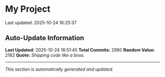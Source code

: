 # My Project


Last updated: 2025-10-24 16:25:37











































































































































































































































































































































































































































































































































































































































































































































































































































































































































































































































































































































































































































































































































































































































































































































































































































































































































































































































































































































































































































































































































































































































































































































































































































































































































































































































































































































































































































































































































































































































































































































































































































































































































































































































































































## Auto-Update Information

**Last Updated:** 2025-10-24 16:51:45
**Total Commits:** 2980
**Random Value:** 2182
**Quote:** _Shipping code like a boss._

---
_This section is automatically generated and updated._